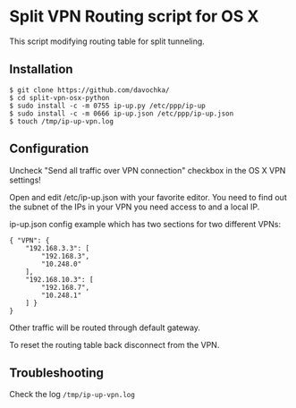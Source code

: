 # Split VPN Routing script for OS X

This script modifying routing table for split tunneling.

## Installation

```Terminal
$ git clone https://github.com/davochka/
$ cd split-vpn-osx-python
$ sudo install -c -m 0755 ip-up.py /etc/ppp/ip-up
$ sudo install -c -m 0666 ip-up.json /etc/ppp/ip-up.json
$ touch /tmp/ip-up-vpn.log
```
## Configuration

Uncheck "Send all traffic over VPN connection" checkbox  in the OS X VPN settings!

Open and edit /etc/ip-up.json with your favorite editor.  You need to find out the subnet of the IPs in your VPN you need access to and a local IP.

ip-up.json config example which has two sections for two different VPNs:

``` 
{ "VPN": {
    "192.168.3.3": [
        "192.168.3",
        "10.248.0"
    ],
    "192.168.10.3": [
        "192.168.7",
        "10.248.1"
    ] }
}
```

Other traffic will be routed through default gateway.

To reset the routing table back disconnect from the VPN.

## Troubleshooting

Check the log ```/tmp/ip-up-vpn.log```